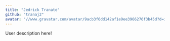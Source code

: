 ```yaml
---
title: "Jedrick Tranate"
github: "tranaj2"
avatar: "//www.gravatar.com/avatar/9acb3f6dd142af1e9ee3966276f3b45d?d=identicon"
---
```


User description here!
